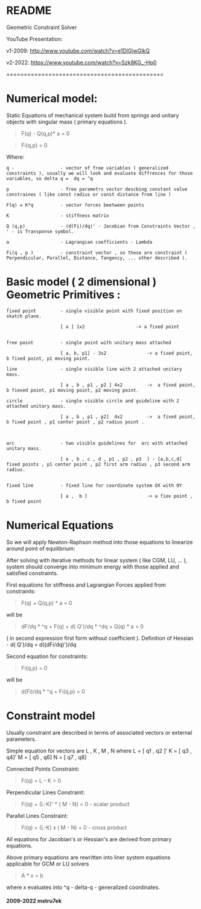 README
=============================================

Geometric Constraint Solver

YouTube Presentation:

v1-2009: http://www.youtube.com/watch?v=e1DlGjwGlkQ

v2-2022: https://www.youtube.com/watch?v=Szk8KG_-Hp0

=============================================


# Numerical model:

Static Equations of mechanical system  build from springs and unitary objects with singular mass (  primary equations ).

> F(q) - Q(q,p)* a    = 0

> Fi(q,p)             = 0


Where:

    q -                 - vector of free variables ( generalized constraints ), usually we will look and evaluate diffrences for those variables, so delta q =  dq = ^q 

    p                   - free parametrs vector descbing constant value constraines ( like const radius or const distance from line )

    F(q) = K*q          - vector forces beetween points

    K                   - stiffness matrix 

    Q (q,p)             - (d(Fi)/dq)' - Jacobian from Constraints Vector ,  ' - is Transponse symbol.

    a                   - Lagrangian coefficients - Lambda

    Fi(q , p )          - constraint vector , so these are constraint ( Perpendicular, Parallel, Distance, Tangency, ... other described ).


# Basic model ( 2 dimensional ) Geometric Primitives : 

    fixed point         - single visible point with fixed position on skatch plane.

                        [ a ] 1x2                   -> a fixed point 

    
    free point          - single point with unitary mass attached

                        [ a, b, p1] - 3x2               -> a fixed point, b fixed point, p1 moving point.

    line                - single visible line with 2 attached unitary mass.

                        [ a , b , p1 , p2 ] 4x2         ->  a fixed point, b fiexed point, p1 moving point, p2 moving point.

    circle              - single visible circle and guideline with 2 attached unitary mass.

                        [ a , b , p1 , p2]  4x2         ->  a fixed point, b fixed point , p1 center point , p2 radius point .
               
    
    
    arc                 - two visible guidelines for  arc with attached unitary mass.            

                        [ a , b , c , d , p1 , p2 , p3  ] - [a,b,c,d] fixed points , p1 center point , p2 first arm radius , p3 second arm radius.

    
    fixed line          - fixed line for coordinate system OX with OY

                        [ a ,  b ]                      -> a fiex point , b fixed point
    




# Numerical Equations


So we will apply Newton-Raphson method into those equations to linearize around point of equilibrium:

After solving with iterative methods for linear system ( like CGM, LU, ... ), system should converge into minimum energy with those applied and satisfied constraints.


First equations for stiffness and Lagrangian Forces applied from constraints:

> F(q) + Q(q,p)  * a    = 0

will be  

> dF/dq * ^q  + F(q)  +  d( Q')/dq * ^dq + Q(q) * a = 0         

( in second expression first form without  coefficient ).  Definition of Hessian  -  d( Q')/dq = d((dFi/dq)')/dq 

Second equation for constraints: 

> Fi(q,p)                       = 0

will be

> d(Fi)/dq * ^q + Fi(q,p)       = 0
    

# Constraint model

Usually constraint are described in terms of associated vectors or external parameters.

Simple equation for vectors are   L , K , M , N  where L = [ q1 , q2 ]'  K  = [ q3 , q4]'  M  = [ q5 , q6]  N = [ q7 , q8] 

Connected Points Constraint:
> Fi(q)  =   L - K        = 0   

Perpendicular Lines Constraint:
> Fi(q) = (L-K)' * ( M - N)  = 0            - scalar product   

Parallel Lines Constraint:
> Fi(q) = (L-K) x ( M - N)  = 0             - cross product 

 
All equations for  Jacobian's or Hessian's are derived from primary equations.


Above primary equations are rewritten into liner system equations applicable for GCM or LU solvers 

> A * x  = b

where x evaluates into ^q - delta-q - generalized coordinates. 

>
 
#### 2009-2022 mstru7ek

>